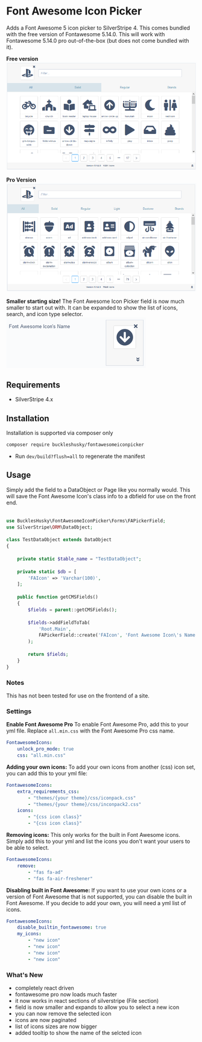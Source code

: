 # Font Awesome Icon Picker

Adds a Font Awesome 5 icon picker to SilverStripe 4.
This comes bundled with the free version of Fontawesome 5.14.0.
This will work with Fontawesome 5.14.0 pro out-of-the-box (but does not come bundled with it).

**Free version**
![Overview of Image Cropper Field](screenshots/screenshot1.PNG)

**Pro Version**
![Overview of Image Cropper Field](screenshots/screenshot2.PNG)

**Smaller starting size!**
The Font Awesome Icon Picker field is now much smaller to start out with. It can be expanded to show the list of icons, search, and icon type selector.
![Overview of Image Cropper Field](screenshots/screenshot3.PNG)

## Requirements

-   SilverStripe 4.x

## Installation

Installation is supported via composer only

```sh
composer require buckleshusky/fontawesomeiconpicker
```

-   Run `dev/build?flush=all` to regenerate the manifest

## Usage

Simply add the field to a DataObject or Page like you normally would.
This will save the Font Awesome Icon's class info to a dbfield for use on the front end.

```php

use BucklesHusky\FontAwesomeIconPicker\Forms\FAPickerField;
use SilverStripe\ORM\DataObject;

class TestDataObject extends DataObject
{

    private static $table_name = "TestDataObject";

    private static $db = [
        'FAIcon' => 'Varchar(100)',
    ];

    public function getCMSFields()
    {
        $fields = parent::getCMSFields();

        $fields->addFieldToTab(
            'Root.Main',
            FAPickerField::create('FAIcon', 'Font Awesome Icon\'s Name')
        );

        return $fields;
    }
}
```

### Notes

This has not been tested for use on the frontend of a site.

### Settings

**Enable Font Awesome Pro**
To enable Font Awesome Pro, add this to your yml file. Replace `all.min.css` with the Font Awesome Pro css name.

```yml
FontawesomeIcons:
    unlock_pro_mode: true
    css: "all.min.css"
```

**Adding your own icons:**
To add your own icons from another (css) icon set, you can add this to your yml file:

```yml
FontawesomeIcons:
    extra_requirements_css:
        - "themes/{your theme}/css/iconpack.css"
        - "themes/{your theme}/css/inconpack2.css"
    icons:
        - "{css icon class}"
        - "{css icon class}"
```

**Removing icons:**
This only works for the built in Font Awesome icons.
Simply add this to your yml and list the icons you don't
want your users to be able to select.

```yml
FontawesomeIcons:
    remove:
        - "fas fa-ad"
        - "fas fa-air-freshener"
```

**Disabling built in Font Awesome:**
If you want to use your own icons or a version of Font Awesome that is not supported,
you can disable the built in Font Awesome. If you decide to add your own,
you will need a yml list of icons.

```yml
FontawesomeIcons:
    disable_builtin_fontawesome: true
    my_icons:
        - "new icon"
        - "new icon"
        - "new icon"
        - "new icon"
```

### What's New

-   completely react driven
-   fontawesome pro now loads much faster
-   it now works in react sections of silverstripe (File section)
-   field is now smaller and expands to allow you to select a new icon
-   you can now remove the selected icon
-   icons are now paginated
-   list of icons sizes are now bigger
-   added tooltip to show the name of the selcted icon
